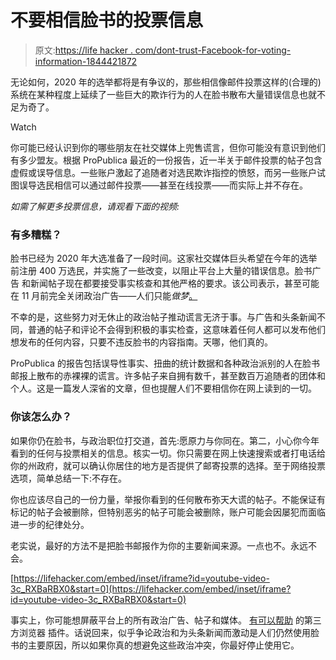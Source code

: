# 不要相信脸书的投票信息

> 原文:[https://life hacker . com/dont-trust-Facebook-for-voting-information-1844421872](https://lifehacker.com/dont-trust-facebook-for-voting-information-1844421872)

无论如何，2020 年的选举都将是有争议的，那些相信像邮件投票这样的(合理的)系统在某种程度上延续了一些巨大的欺诈行为的人在脸书散布大量错误信息也就不足为奇了。

Watch

你可能已经认识到你的哪些朋友在社交媒体上兜售谎言，但你可能没有意识到他们有多少盟友。根据 ProPublica 最近的一份报告，近一半关于邮件投票的帖子包含虚假或误导信息。一些账户激起了追随者对选民欺诈指控的愤怒，而另一些账户试图误导选民相信可以通过邮件投票——甚至在线投票——而实际上并不存在。

*如需了解更多投票信息，请观看下面的视频:*

### 有多糟糕？

脸书已经为 2020 年大选准备了一段时间。这家社交媒体巨头希望在今年的选举前注册 400 万选民，并实施了一些改变，以阻止平台上大量的错误信息。脸书广告 和新闻帖子现在都要接受事实核查和其他严格的要求。该公司表示，甚至可能在 11 月前完全关闭政治广告——人们只能*做梦*[。](https://lifehacker.com/block-political-ads-on-facebook-with-social-fixer-1844066359)

不幸的是，这些努力对无休止的政治帖子推动谎言无济于事。与广告和头条新闻不同，普通的帖子和评论不会得到积极的事实检查，这意味着任何人都可以发布他们想发布的任何内容，只要不违反脸书的内容指南。天哪，他们真的。

ProPublica 的报告包括误导性事实、扭曲的统计数据和各种政治派别的人在脸书邮报上散布的赤裸裸的谎言。许多帖子来自拥有数千，甚至数百万追随者的团体和个人。这是一篇发人深省的文章，但也提醒人们不要相信你在网上读到的一切。

### 你该怎么办？

如果你仍在脸书，与政治职位打交道，首先:愿原力与你同在。第二，小心你今年看到的任何与投票相关的信息。核实一切。你只需要在网上快速搜索或者打电话给你的州政府，就可以确认你居住的地方是否提供了邮寄投票的选择。至于网络投票选项，简单总结一下:不存在。

你也应该尽自己的一份力量，举报你看到的任何散布弥天大谎的帖子。不能保证有标记的帖子会被删除，但特别恶劣的帖子可能会被删除，账户可能会因屡犯而面临进一步的纪律处分。

老实说，最好的方法不是把脸书邮报作为你的主要新闻来源。一点也不。永远不会。

 [https://lifehacker.com/embed/inset/iframe?id=youtube-video-3c_RXBaRBX0&start=0](https://lifehacker.com/embed/inset/iframe?id=youtube-video-3c_RXBaRBX0&start=0) 

事实上，你可能想屏蔽平台上的所有政治广告、帖子和媒体。 [有可以帮助](https://lifehacker.com/block-political-ads-on-facebook-with-social-fixer-1844066359) 的第三方浏览器 插件。话说回来，似乎争论政治和为头条新闻而激动是人们仍然使用脸书的主要原因，所以如果你真的想避免这些政治冲突，你最好停止使用它。